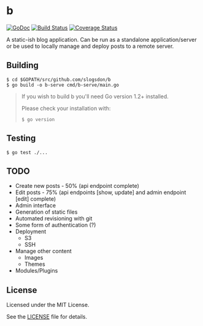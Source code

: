 # b
[![GoDoc](https://godoc.org/github.com/slogsdon/b?status.png)](http://godoc.org/github.com/slogsdon/b)
[![Build Status](https://travis-ci.org/slogsdon/b.svg)](https://travis-ci.org/slogsdon/b)
[![Coverage Status](https://coveralls.io/repos/slogsdon/b/badge.png?branch=master)](https://coveralls.io/r/slogsdon/b?branch=master)

A static-ish blog application. Can be run as a standalone application/server or be used to locally manage and deploy posts to a remote server.

## Building

```
$ cd $GOPATH/src/github.com/slogsdon/b
$ go build -o b-serve cmd/b-serve/main.go
```

> If you wish to build b you'll need Go version 1.2+ installed.
>
> Please check your installation with:
>
> ```
> $ go version
> ```

## Testing

```
$ go test ./...
```

## TODO

- Create new posts - 50% (api endpoint complete)
- Edit posts - 75% (api endpoints [show, update] and admin endpoint [edit] complete)
- Admin interface
- Generation of static files
- Automated revisioning with git
- Some form of authentication (?)
- Deployment
    + S3
    + SSH
- Manage other content
    + Images
    + Themes
- Modules/Plugins

## License

Licensed under the MIT License.

See the [LICENSE](https://github.com/slogsdon/b/blob/master/LICENSE) file for details.
